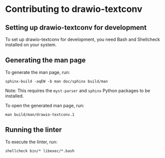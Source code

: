 # Contributing to drawio-textconv

## Setting up drawio-textconv for development

To set up drawio-textconv for development, you need
Bash and Shellcheck installed on your system.

## Generating the man page

To generate the man page, run:

```shell
sphinx-build -aqEW -b man doc/sphinx build/man
```

Note: This requires the `myst-parser` and `sphinx` Python packages
to be installed.

To open the generated man page, run:

```shell
man build/man/drawio-textconv.1
```

## Running the linter

To execute the linter, run:

```shell
shellcheck bin/* libexec/*.bash
```
